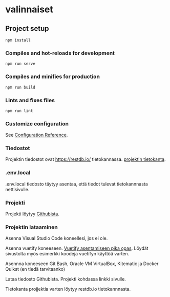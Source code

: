 # valinnaiset

## Project setup
```
npm install
```

### Compiles and hot-reloads for development
```
npm run serve
```

### Compiles and minifies for production
```
npm run build
```



### Lints and fixes files
```
npm run lint
```

### Customize configuration
See [Configuration Reference](https://cli.vuejs.org/config/).

### Tiedostot
Projektin tiedostot ovat https://restdb.io/ tietokannassa. [projektin tietokanta](https://valinnaiset-e07c.restdb.io/home/db/valinnaiset-e07c).

### .env.local

.env.local tiedosto täytyy asentaa, että tiedot tulevat tietokannnasta nettisivulle.

### Projekti
Projekti löytyy [Githubista](https://github.com/hanna1704/valinnaiset).

### Projektin lataaminen

Asenna Visual Studio Code koneellesi, jos ei ole.

Asenna vuetify koneeseen. [Vuetify asentamiseen pika opas](https://vuetifyjs.com/en/getting-started/quick-start).
Löydät sivustolta myös esimerkki koodeja vuetifyn käyttöä varten.

Asennna koneeseen Git Bash, Oracle VM VirtualBox, Kitematic ja Docker Quikst (en tiedä tarvitaanko)

Lataa tiedosto Githubista. Projekti kohdassa linkki sivulle.

Tietokanta projjektia varten löytyy restdb.io tietokannnasta.


